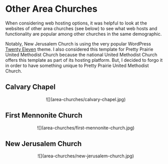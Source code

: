 # Other Area Churches

When considering web hosting options, it was helpful to look at the websites of other area churches (see below) to see what web hosts and functionality are popular among other churches in the same demographic.

Notably, New Jerusalem Church is using the very popular WordPress [Twenty Eleven](https://wordpress.org/themes/twentyeleven) theme. I also considered this template for Pretty Prairie United Methodist Church because the national United Methodist Church offers this template as part of its hosting platform. But, I decided to forgo it in order to have something unique to Pretty Prairie United Methodist Church. 

## Calvary Chapel

<center>
![](area-churches/calvary-chapel.jpg)
</center>

## First Mennonite Church

<center>
![](area-churches/first-mennonite-church.jpg)
</center>

## New Jerusalem Church

<center>
![](area-churches/new-jerusalem-church.jpg)
</center>
